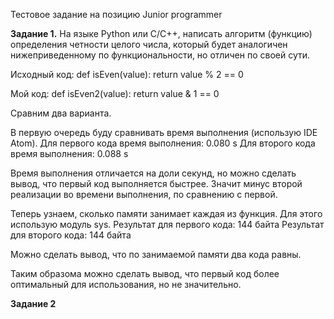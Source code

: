 Тестовое задание на позицию Junior programmer

**Задание 1.** На языке Python или С/С++, написать алгоритм (функцию) определения четности целого числа, который будет аналогичен нижеприведенному по функциональности, но отличен по своей сути.

Исходный код:
def isEven(value):
    return value % 2 == 0
    
Мой код:
def isEven2(value):
    return value & 1 == 0

Сравним два варианта.

В первую очередь буду сравнивать время выполнения (использую IDE Atom).
Для первого кода время выполнения: 0.080 s
Для второго кода время выполнения: 0.088 s

Время выполнения отличается на доли секунд, но можно сделать вывод, что первый код выполняется быстрее. Значит минус второй реализации во времени выполнения, по сравнению с первой.

Теперь узнаем, сколько памяти занимает каждая из функция. Для этого использую модуль sys.
Результат для первого кода: 144 байта
Результат для второго кода: 144 байта

Можно сделать вывод, что по занимаемой памяти два кода равны.

Таким образома можно сделать вывод, что первый код более оптимальный для использования, но не значительно.

**Задание 2**




